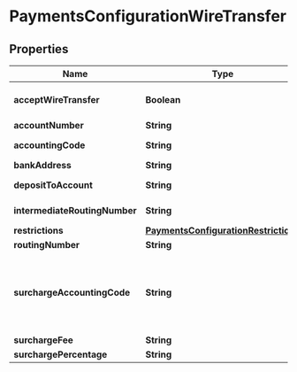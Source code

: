 
# PaymentsConfigurationWireTransfer

## Properties
Name | Type | Description | Notes
------------ | ------------- | ------------- | -------------
**acceptWireTransfer** | **Boolean** | Master flag indicating this merchant accepts wire transfers |  [optional]
**accountNumber** | **String** | account_number |  [optional]
**accountingCode** | **String** | Optional Quickbooks accounting code |  [optional]
**bankAddress** | **String** | Bank address |  [optional]
**depositToAccount** | **String** | Optional Quickbooks deposit to account |  [optional]
**intermediateRoutingNumber** | **String** | Intermediate routing number |  [optional]
**restrictions** | [**PaymentsConfigurationRestrictions**](PaymentsConfigurationRestrictions.md) |  |  [optional]
**routingNumber** | **String** | Routing number |  [optional]
**surchargeAccountingCode** | **String** | If a surcharge is present and this merchant is integrated with Quickbooks, this is the accounting code for the surcharge amount |  [optional]
**surchargeFee** | **String** | surcharge_fee |  [optional]
**surchargePercentage** | **String** | surcharge_percentage |  [optional]



